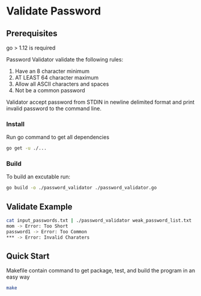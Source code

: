 # Validate Password

## Prerequisites
go > 1.12 is required

Password Validator validate the following rules:
1. Have an 8 character minimum
2. AT LEAST 64 character maximum
3. Allow all ASCII characters and spaces
4. Not be a common password

Validator accept password from STDIN in newline delimited format and print invalid password to the command line.

### Install
Run go command to get all dependencies
```bash
go get -u ./...
```

### Build
To build an excutable run:
```bash
go build -o ./password_validator ./password_validator.go
```

## Validate Example
```bash
cat input_passwords.txt | ./password_validator weak_password_list.txt
mom -> Error: Too Short
password1 -> Error: Too Common
*** -> Error: Invalid Charaters
```

## Quick Start
Makefile contain command to get package, test, and build the program in an easy way
 ```bash
make
```